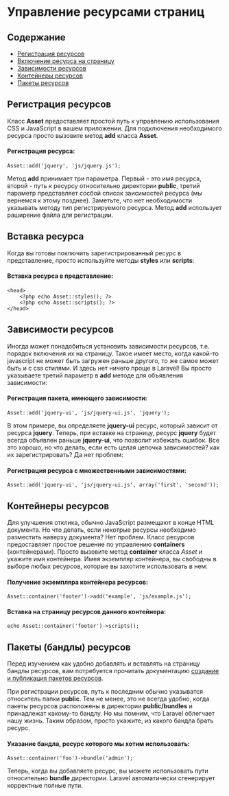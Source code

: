 # Управление ресурсами страниц

## Содержание

- [Регистрация ресурсов](#registering-assets)
- [Включение ресурса на страницу](#dumping-assets)
- [Зависимости ресурсов](#asset-dependencies)
- [Контейнеры ресурсов](#asset-containers)
- [Пакеты ресурсов](#bundle-assets)

<a name="registering-assets"></a>
## Регистрация ресурсов

Класс **Asset** предоставляет простой путь к управлению использования CSS и JavaScript в вашем приложении. Для подключения необходимого ресурса просто вызовите метод **add** класса **Asset**.

#### Регистрация ресурса:

	Asset::add('jquery', 'js/jquery.js');

Метод **add** принимает три параметра. Первый - это имя ресурса, второй - путь к ресурсу относительно директории **public**, третий параметр представляет сосбой список заисимостей ресурса (мы вернемся к этому позднее). Заметьте, что нет необходимости указывать методу тип регистрируемого ресурса. Метод **add** использует раширение файла для регистрации.

<a name="dumping-assets"></a>
## Вставка ресурса

Когда вы готовы поключить зарегистрированный ресурс в представление, просто используйте методы **styles** или **scripts**:

#### Вставка ресурса в представление:

	<head>
		<?php echo Asset::styles(); ?>
		<?php echo Asset::scripts(); ?>
	</head>

<a name="asset-dependencies"></a>
## Зависимости ресурсов

Иногда может понадобиться установить зависимости ресурсов, т.е. порядок включения их на страницу. Такое имеет место, когда какой-то javascript  не может быть загружен раньше другого, то же самое может быть и с css стилями. И здесь нет ничего проще в Laravel! Вы просто указываете третий параметр в **add** методе для объявления зависимости:

#### Регистрация пакета, имеющего зависимости:

	Asset::add('jquery-ui', 'js/jquery-ui.js', 'jquery');

В этом примере, вы определяете **jquery-ui** ресурс, который зависит от ресурса **jquery**. Теперь, при вставке на страницу, ресурс **jquery** будет всегда объявлен раньше **jquery-ui**, что позволит избежать ошибок. Все это хорошо, но что делать, если есть целая цепочка зависимостей? как их зарегистрировать? Да нет проблем:

#### Регистрация ресурса с множественными зависимостями:

	Asset::add('jquery-ui', 'js/jquery-ui.js', array('first', 'second'));

<a name="asset-containers"></a>
## Контейнеры ресурсов

Для улучшения отклика, обычно JavaScript размещают в конце HTML документа. Но что делать, если некотрые ресурсы необходимо разместить наверху документа? Нет проблем. Класс ресурсов предоставляет простое решение по управлению **containers** (контейнерами). Просто вызовите метод **container** класса *Asset* и укажите имя контейнера. Имея экземпляр контейнера, вы свободны в выборе любых ресурсов, которые вы захотите использовать в нем:

#### Получение экземпляра контейнера ресурсов:

	Asset::container('footer')->add('example', 'js/example.js');

#### Вставка на страницу ресурсов данного контейнера:

	echo Asset::container('footer')->scripts();

<a name="bundle-assets"></a>
## Пакеты (бандлы) ресурсов

Перед изучением как удобно добавлять и вставлять на страницу бандлы ресурсов, вам потребуется прочитать документацию [создание и публикация пакетов ресурсов](/docs/bundles#bundle-assets).

При регистрации ресурсов, путь к последним обычно указыватся относитель папки **public**. Тем не менее, это не всегда удобно, когда пакеты ресурсов расположены в директории **public/bundles** и принадлежат какому-то бандлу. Но мы помним, что Laravel облегчает нашу жизнь. Таким образом, просто укажите, из какого бандла брать ресурс.

#### Указание бандла, ресурс которого мы хотим использовать:

	Asset::container('foo')->bundle('admin');

Теперь, когда вы добавляете ресурс, вы можете использовать пути относительно **bundle** директории. Laravel автоматически сгенерирует корректные полные пути.
